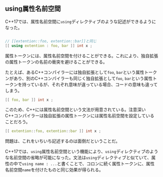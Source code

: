 ## using属性名前空間

C++17では、属性名前空間に`using`ディレクティブのような記述ができるようになった。

~~~c++

// [[extention::foo, extention::bar]]と同じ
[[ using extention : foo, bar ]] int x ;
~~~

属性トークンには、属性名前空間を付けることができる。これにより、独自拡張の属性トークンの名前の衝突を避けることができる。

たとえば、あるC++コンパイラーには独自拡張として`foo`, `bar`という属性トークンがあり、別のC++コンパイラーも同じく独自拡張として`foo`, `bar`という属性トークンを持っているが、それぞれ意味が違っている場合、コードの意味も違ってしまう。

~~~c++
[[ foo, bar ]] int x ;
~~~

このため、C++には属性名前空間という文法が用意されている。注意深いC++コンパイラーは独自拡張の属性トークンには属性名前空間を設定していることだろう。

~~~c++
[[ extention::foo, extention::bar ]] int x ;
~~~

問題は、これをいちいち記述するのは面倒だということだ。

C++17では、`using`属性名前空間という機能により、`using`ディレクティブのような名前空間の省略が可能になった。文法は`using`ディレクティブと似ていて、属性の中で`using name : ...`と書くことで、コロンに続く属性トークンに、属性名前空間`name`を付けたものと同じ効果が得られる。

